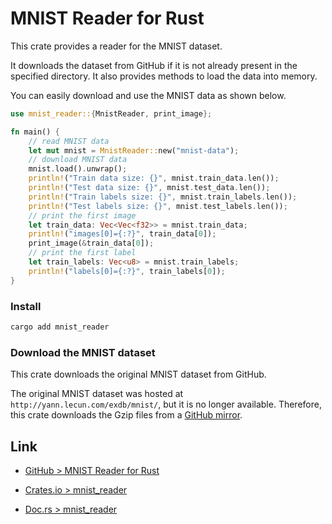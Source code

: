 # MNIST Reader for Rust

This crate provides a reader for the MNIST dataset.

It downloads the dataset from GitHub if it is not already present in the specified directory. It also provides methods to load the data into memory.

You can easily download and use the MNIST data as shown below.

```rust
use mnist_reader::{MnistReader, print_image};

fn main() {
    // read MNIST data
    let mut mnist = MnistReader::new("mnist-data");
    // download MNIST data
    mnist.load().unwrap();
    println!("Train data size: {}", mnist.train_data.len());
    println!("Test data size: {}", mnist.test_data.len());
    println!("Train labels size: {}", mnist.train_labels.len());
    println!("Test labels size: {}", mnist.test_labels.len());
    // print the first image
    let train_data: Vec<Vec<f32>> = mnist.train_data;
    println!("images[0]={:?}", train_data[0]);
    print_image(&train_data[0]);
    // print the first label
    let train_labels: Vec<u8> = mnist.train_labels;
    println!("labels[0]={:?}", train_labels[0]);
}
```

### Install

```sh
cargo add mnist_reader
```

### Download the MNIST dataset

This crate downloads the original MNIST dataset from GitHub. 

The original MNIST dataset was hosted at `http://yann.lecun.com/exdb/mnist/`, but it is no longer available. Therefore, this crate downloads the Gzip files from a [GitHub mirror](https://github.com/fgnt/mnist).


## Link

- [GitHub > MNIST Reader for Rust](https://github.com/kujirahand/mnist_reader-rust)

- [Crates.io > mnist_reader](https://crates.io/crates/mnist_reader)
- [Doc.rs > mnist_reader](https://docs.rs/mnist_reader/)
